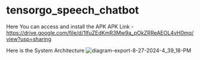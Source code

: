 # tensorgo_speech_chatbot

Here You can access and install the APK
APK Link - https://drive.google.com/file/d/1lfuZEdKmR3Mw9a_pOkZRReAEOL4vH0mq/view?usp=sharing


Here is the System Architecture
![diagram-export-8-27-2024-4_39_18-PM](https://github.com/user-attachments/assets/383879e7-9195-4314-ac26-3ddf80d7bc61)
